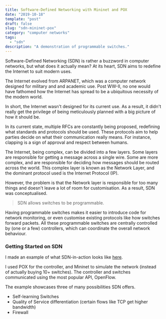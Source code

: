 ```yaml
---
title: Software-Defined Networking with Mininet and POX
date: "2019-10-18"
template: "post"
draft: false
slug: "sdn-mininet-pox"
category: "computer networks"
tags:
  - "sdn"
description: "A demonstration of programmable switches."
---
```


Software-Defined Networking (SDN) is rather a buzzword in computer networks, but what does it actually mean? At its heart, SDN aims to redefine the Internet to suit modern uses.

The Internet evolved from ARPANET, which was a computer network designed for military and and academic use. Post WW-II, no one would have fathomed how the Internet has spread to be a ubiquitous necessity of the modern world.

In short, the Internet wasn't designed for its current use. As a result, it didn't really get the privilege of being meticulously planned with a big picture of how it should be. 

In its current state, multiple RFCs are constantly being proposed, redefining what standards and protocols should be used. These protocols aim to help parties decide on what their communication really means. For instance, clapping is a sign of approval and respect between humans.

The Internet, being complex, can be divided into a few layers. Some layers are responsible for getting a message across a single wire. Some are more complex, and are responsible for deciding how messages should be routed across the world. This complex layer is known as the Network Layer, and the dominant protocol used is the Internet Protocol (IP).

However, the problem is that the Network layer is responsible for too many things and doesn't leave a lot of room for customisation. As a result, SDN was conceptualised.

> SDN allows switches to be programmable.

Having programmable switches makes it easier to introduce code for network monitoring, or even customise existing protocols like how switches forward packets. All these programmable switches are centrally controlled by (one or a few) controllers, which can coordinate the overall network behaviour.

### Getting Started on SDN

I made an example of what SDN-in-action looks like [here](https://gist.github.com/pikulet/e8de2664e01be4542b810af2e2de833f).

I used POX for the controller, and Mininet to simulate the network (instead of actually buying 10+ switches). The controller and switches communicated using the most popular API, OpenFlow.

The example showcases three of many possibilities SDN offers.
- Self-learning Switches
- Quality of Service differentiation (certain flows like TCP get higher bandwidth)
- Firewall
